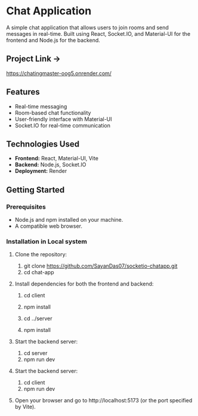 # Chat Application

A simple chat application that allows users to join rooms and send messages in real-time. Built using React, Socket.IO, and Material-UI for the frontend and Node.js for the backend.

## Project Link ->
https://chatingmaster-oog5.onrender.com/

## Features

- Real-time messaging
- Room-based chat functionality
- User-friendly interface with Material-UI
- Socket.IO for real-time communication

## Technologies Used

- **Frontend:** React, Material-UI, Vite
- **Backend:** Node.js, Socket.IO
- **Deployment:** Render

## Getting Started

### Prerequisites

- Node.js and npm installed on your machine.
- A compatible web browser.

### Installation in Local system

1. Clone the repository:

   1. git clone https://github.com/SayanDas07/socketio-chatapp.git
   2. cd chat-app

2. Install dependencies for both the frontend and backend:
    1. cd client
    2. npm install

    1. cd ../server
    2. npm install

3. Start the backend server:
    1. cd server
    2. npm run dev

4. Start the backend server:
    1. cd client
    2. npm run dev

5. Open your browser and go to http://localhost:5173 (or the port specified by Vite).
